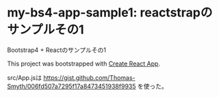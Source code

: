 # my-bs4-app-sample1: reactstrapのサンプルその1

Bootstrap4 + Reactのサンプルその1

This project was bootstrapped with [Create React App](https://github.com/facebookincubator/create-react-app).

src/App.jsは https://gist.github.com/Thomas-Smyth/006fd507a7295f17a8473451938f9935 を使った。
